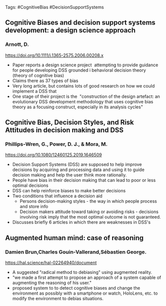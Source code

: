 Tags: #CognitiveBias #DecisionSupportSystems

## Cognitive Biases and decision support systems development: a design science approach
### Arnott, D.
https://doi.org/10.1111/j.1365-2575.2006.00208.x
- Paper reports a design science project  attempting to provide guidance for people developing DSS grounded i behavioral decision theory (theory of cognitive bias)
- Claims there as 37 types of bias
- Very long article, but contains lots of good research on how we could implement a DSS that
- One stage of their project is the  "construction of the design artefact: an evolutionary DSS development methodology that uses cognitive bias theory as a focusing construct, especially in its analysis cycles"

## Cognitive Bias, Decision Styles, and Risk Attitudes in decision making and DSS
### Phillips-Wren, G., Power, D. J., & Mora, M.
https://doi.org/10.1080/12460125.2019.1646509
- Decision Support Systems (DSS) are supposed to help improve decisions by acquiring and processing data and using it to guide decision making and help the user think more rationally.
- People have bias in their decision making that can lead to poor or less optimal decisions
- DSS can help reinforce biases to make better decisions
- Two conditions that influence a decision aid
	- Persons decision-making styles - the way in which people process and store info
	- Decision makers attitude toward taking or avoiding risks - decisions involving risk imply that the most optimal outcome is not guaranteed.
- Discusses briefly 6 articles in which there are weaknesses in DSS's

## Augmented human mind: case of reasoning
### Damien Brun,Charles Gouin-Vallerand,Sébastien George.
https://hal.science/hal-02264940/document 
- A suggested "radical method to debiasing" using augmented reality. 
- "we made a first attempt to propose an approach of a system capable of augmenting the reasoning of his user."
- proposed system to to detect cognitive biases and change the environment as possibly with a smartphone or watch, HoloLens, etc. to modify the environment to debias situations. 
